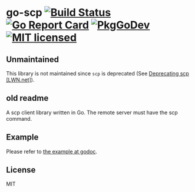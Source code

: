 go-scp [![Build Status](https://travis-ci.org/hnakamur/go-scp.svg?branch=master)](https://travis-ci.org/hnakamur/go-scp)  [![Go Report Card](https://goreportcard.com/badge/github.com/hnakamur/go-scp)](https://goreportcard.com/report/github.com/hnakamur/go-scp) [![PkgGoDev](https://pkg.go.dev/badge/github.com/hnakamur/go-scp)](https://pkg.go.dev/github.com/hnakamur/go-scp) [![MIT licensed](https://img.shields.io/badge/license-MIT-blue.svg)](https://raw.githubusercontent.com/hyperium/hyper/master/LICENSE)
======
## Unmaintained

This library is not maintained since `scp` is deprecated (See [Deprecating scp \[LWN.net\]](https://lwn.net/Articles/835962/)).

## old readme
A scp client library written in Go.
The remote server must have the scp command.

## Example
Please refer to [the example at godoc](https://godoc.org/github.com/hnakamur/go-scp#example-package).

## License
MIT

